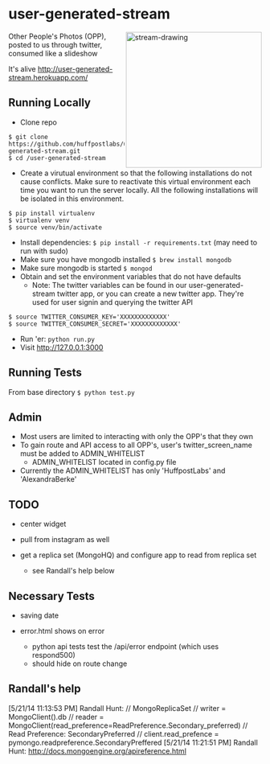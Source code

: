 user-generated-stream
=====================
<img width='270px' src="http://pool.hesperian.org/w/images/thumb/d/d5/EHB_Ch11_Page_214-2.png/550px-EHB_Ch11_Page_214-2.png"
 alt="stream-drawing" align="right" />

Other People's Photos (OPP), posted to us through twitter, consumed like a slideshow

It's alive <http://user-generated-stream.herokuapp.com/>

Running Locally
---

* Clone repo 

```
$ git clone https://github.com/huffpostlabs/user-generated-stream.git
$ cd /user-generated-stream
```

* Create a virutual environment so that the following installations do not cause conflicts.  Make sure to reactivate this virtual environment each time you want to run the server locally.  All the following installations will be isolated in this environment.

```
$ pip install virtualenv
$ virtualenv venv
$ source venv/bin/activate
```

* Install dependencies: ```$ pip install -r requirements.txt``` (may need to run with sudo)
* Make sure you have mongodb installed ```$ brew install mongodb```
* Make sure mongodb is started ```$ mongod```
* Obtain and set the environment variables that do not have defaults
	- Note: The twitter variables can be found in our user-generated-stream twitter app, or you can create a new twitter app.  They're used for user signin and querying the twitter API

```
$ source TWITTER_CONSUMER_KEY='XXXXXXXXXXXXX'
$ source TWITTER_CONSUMER_SECRET='XXXXXXXXXXXXX'
```

* Run 'er: ```python run.py```
* Visit <http://127.0.0.1:3000>

Running Tests
---

From base directory ```$ python test.py ```


Admin
---
- Most users are limited to interacting with only the OPP's that they own
- To gain route and API access to all OPP's, user's twitter_screen_name must be added to ADMIN_WHITELIST
	- ADMIN_WHITELIST located in config.py file
- Currently the ADMIN_WHITELIST has only 'HuffpostLabs' and 'AlexandraBerke'


TODO
---

- center widget

- pull from instagram as well

- get a replica set (MongoHQ) and configure app to read from replica set
	- see Randall's help below


Necessary Tests
---
- saving date

- error.html shows on error
	- python api tests test the /api/error endpoint (which uses respond500)
	- should hide on route change

Randall's help
---
[5/21/14 11:13:53 PM] Randall Hunt: // MongoReplicaSet
// writer = MongoClient().db
// reader = MongoClient(read_preference=ReadPreference.Secondary_preferred)
// Read Preference: SecondaryPreferred
// client.read_prefence = pymongo.readpreference.SecondaryPreffered
[5/21/14 11:21:51 PM] Randall Hunt: http://docs.mongoengine.org/apireference.html













